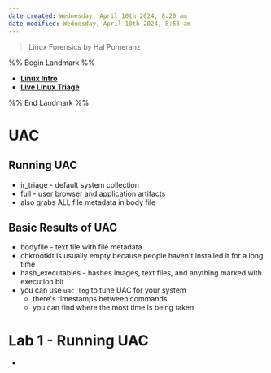 ```yaml
---
date created: Wednesday, April 10th 2024, 8:20 am
date modified: Wednesday, April 10th 2024, 8:58 am
---
```


> Linux Forensics by Hal Pomeranz

%% Begin Landmark %%
- **[Linux Intro](./Linux%20Intro/Linux%20Intro.md)**
- **[Live Linux Triage](./Live%20Linux%20Triage/Live%20Linux%20Triage.md)**

%% End Landmark %%
# UAC
## Running UAC
- ir_triage - default system collection
- full - user browser and application artifacts
- also grabs ALL file metadata in body file
## Basic Results of UAC
- bodyfile - text file with file metadata
- chkrootkit is usually empty because people haven't installed it for a long time
- hash_executables - hashes images, text files, and anything marked with execution bit 
- you can use `uac.log` to tune UAC for your system
	- there's timestamps between commands
	- you can find where the most time is being taken
# Lab 1 - Running UAC
- 